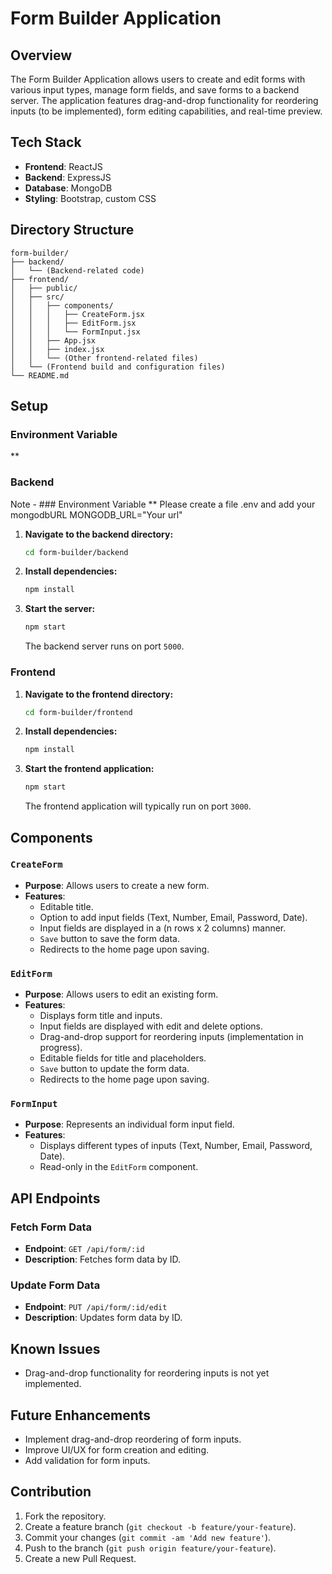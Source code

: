 

# Form Builder Application

## Overview

The Form Builder Application allows users to create and edit forms with various input types, manage form fields, and save forms to a backend server. The application features drag-and-drop functionality for reordering inputs (to be implemented), form editing capabilities, and real-time preview.

## Tech Stack

- **Frontend**: ReactJS 
- **Backend**: ExpressJS
- **Database**: MongoDB
- **Styling**: Bootstrap, custom CSS

## Directory Structure

```
form-builder/
├── backend/
│   └── (Backend-related code)
├── frontend/
│   ├── public/
│   ├── src/
│   │   ├── components/
│   │   │   ├── CreateForm.jsx
│   │   │   ├── EditForm.jsx
│   │   │   └── FormInput.jsx
│   │   ├── App.jsx
│   │   ├── index.jsx
│   │   └── (Other frontend-related files)
│   └── (Frontend build and configuration files)
└── README.md
```

## Setup

### Environment Variable 
 ** 

### Backend

Note - ### Environment Variable 
 ** Please create a file .env and add your mongodbURL
MONGODB_URL="Your url"

1. **Navigate to the backend directory:**

   ```bash
   cd form-builder/backend
   ```

2. **Install dependencies:**

   ```bash
   npm install
   ```

3. **Start the server:**

   ```bash
   npm start
   ```

   The backend server runs on port `5000`.

### Frontend

1. **Navigate to the frontend directory:**

   ```bash
   cd form-builder/frontend
   ```

2. **Install dependencies:**

   ```bash
   npm install
   ```

3. **Start the frontend application:**

   ```bash
   npm start
   ```

   The frontend application will typically run on port `3000`.

## Components

### `CreateForm`

- **Purpose**: Allows users to create a new form.
- **Features**:
  - Editable title.
  - Option to add input fields (Text, Number, Email, Password, Date).
  - Input fields are displayed in a (n rows x 2 columns) manner.
  - `Save` button to save the form data.
  - Redirects to the home page upon saving.

### `EditForm`

- **Purpose**: Allows users to edit an existing form.
- **Features**:
  - Displays form title and inputs.
  - Input fields are displayed with edit and delete options.
  - Drag-and-drop support for reordering inputs (implementation in progress).
  - Editable fields for title and placeholders.
  - `Save` button to update the form data.
  - Redirects to the home page upon saving.

### `FormInput`

- **Purpose**: Represents an individual form input field.
- **Features**:
  - Displays different types of inputs (Text, Number, Email, Password, Date).
  - Read-only in the `EditForm` component.

## API Endpoints

### Fetch Form Data

- **Endpoint**: `GET /api/form/:id`
- **Description**: Fetches form data by ID.

### Update Form Data

- **Endpoint**: `PUT /api/form/:id/edit`
- **Description**: Updates form data by ID.

## Known Issues

- Drag-and-drop functionality for reordering inputs is not yet implemented.

## Future Enhancements

- Implement drag-and-drop reordering of form inputs.
- Improve UI/UX for form creation and editing.
- Add validation for form inputs.

## Contribution

1. Fork the repository.
2. Create a feature branch (`git checkout -b feature/your-feature`).
3. Commit your changes (`git commit -am 'Add new feature'`).
4. Push to the branch (`git push origin feature/your-feature`).
5. Create a new Pull Request.

